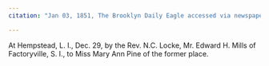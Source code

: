```yaml
---
citation: "Jan 03, 1851, The Brooklyn Daily Eagle accessed via newspapers.com."

---
```

At Hempstead, L. I., Dec. 29, by the Rev. N.C. Locke, Mr. Edward H. Mills of Factoryville, S. I., to Miss Mary Ann Pine of the former place.